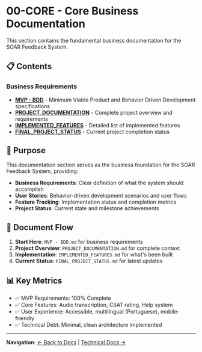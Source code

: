 # 00-CORE - Core Business Documentation

This section contains the fundamental business documentation for the SOAR Feedback System.

## 📋 Contents

### Business Requirements
- **[MVP - BDD](./MVP%20-%20BDD.md)** - Minimum Viable Product and Behavior Driven Development specifications
- **[PROJECT_DOCUMENTATION](./PROJECT_DOCUMENTATION.md)** - Complete project overview and requirements
- **[IMPLEMENTED_FEATURES](./IMPLEMENTED_FEATURES.md)** - Detailed list of implemented features
- **[FINAL_PROJECT_STATUS](./FINAL_PROJECT_STATUS.md)** - Current project completion status

## 🎯 Purpose

This documentation section serves as the business foundation for the SOAR Feedback System, providing:

- **Business Requirements**: Clear definition of what the system should accomplish
- **User Stories**: Behavior-driven development scenarios and user flows
- **Feature Tracking**: Implementation status and completion metrics
- **Project Status**: Current state and milestone achievements

## 🔄 Document Flow

1. **Start Here**: `MVP - BDD.md` for business requirements
2. **Project Overview**: `PROJECT_DOCUMENTATION.md` for complete context
3. **Implementation**: `IMPLEMENTED_FEATURES.md` for what's been built
4. **Current Status**: `FINAL_PROJECT_STATUS.md` for latest updates

## 📊 Key Metrics

- ✅ MVP Requirements: 100% Complete
- ✅ Core Features: Audio transcription, CSAT rating, Help system
- ✅ User Experience: Accessible, multilingual (Portuguese), mobile-friendly
- ✅ Technical Debt: Minimal, clean architecture implemented

---

**Navigation**: [← Back to Docs](../README.md) | [Technical Docs →](../01-TECHNICAL/)
